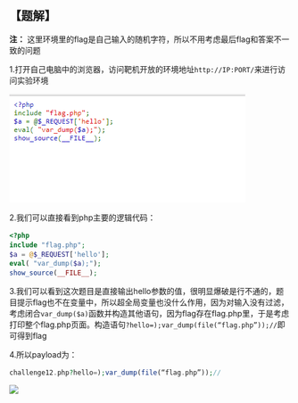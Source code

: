 ## 【题解】

**注：** 这里环境里的flag是自己输入的随机字符，所以不用考虑最后flag和答案不一致的问题

1.打开自己电脑中的浏览器，访问靶机开放的环境地址`http://IP:PORT/`来进行访问实验环境

![](files_for_writeup/1.png)

2.我们可以直接看到php主要的逻辑代码：

```php
<?php
include "flag.php";
$a = @$_REQUEST['hello'];
eval( "var_dump($a);");
show_source(__FILE__);
```

3.我们可以看到这次题目是直接输出hello参数的值，很明显爆破是行不通的，题目提示flag也不在变量中，所以超全局变量也没什么作用，因为对输入没有过滤，考虑闭合`var_dump($a)`函数并构造其他语句，因为flag存在flag.php里，于是考虑打印整个flag.php页面。构造语句`?hello=);var_dump(file(“flag.php”));//`即可得到flag

4.所以payload为：

```php
challenge12.php?hello=);var_dump(file(“flag.php”));//
```

![](files_for_writeup/2.png)
